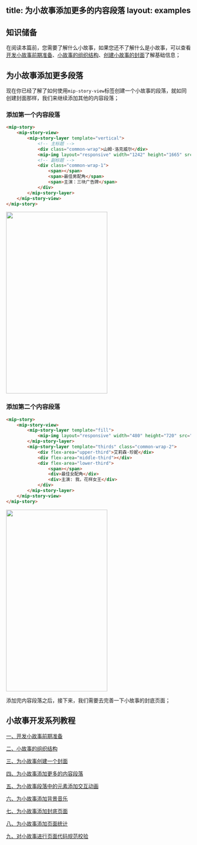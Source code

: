 title: 为小故事添加更多的内容段落
layout: examples
---

## 知识储备

​	在阅读本篇前，您需要了解什么小故事，如果您还不了解什么是小故事，可以查看[开发小故事前期准备](https://www.mipengine.org/doc/story/add-story-before.html)、[小故事的组织结构](https://www.mipengine.org/doc/story/story-organization-structure.html)、[创建小故事的封面](https://www.mipengine.org/doc/story/add-stroy-cover.html)了解基础信息；

## 为小故事添加更多段落

​	现在你已经了解了如何使用`mip-story-view`标签创建一个小故事的段落，就如同创建封面那样，我们来继续添加其他的内容段落；

### 添加第一个内容段落

```html
<mip-story>
	<mip-story-view>
		<mip-story-layer template="vertical">
			<!-- 主标题 -->
			<div class="common-wrap">山姆·洛克威尔</div>
			<mip-img layout="responsive" width="1242" height="1665" src="./static/p5.png"></mip-img>
			<!-- 副标题 -->
			<div class="common-wrap-1">
				<span></span>
				<span>最佳男配角</span>
				<span>主演：三块广告牌</span>
			</div>
		</mip-story-layer>
	</mip-story-view>
</mip-story>
```

<img src="http://mipstatic.baidu.com/static/mip-static/mip-story/demo/static/vertical-0.png" width="276" height="494" />

### 添加第二个内容段落

```html
<mip-story>
    <mip-story-view>
        <mip-story-layer template="fill">
            <mip-img layout="responsive" width="480" height="720" src="https://www.mipengine.org/static/img/mip-story/p6.png"></mip-img>
        </mip-story-layer>
        <mip-story-layer template="thirds" class="common-wrap-2">
            <div flex-area="upper-third">艾莉森·珍妮</div>
            <div flex-area="middle-third"></div>
            <div flex-area="lower-third">
                <span></span>
                <div>最佳女配角</div>
                <div>主演: 我，花样女王</div>
            </div>
        </mip-story-layer>
    </mip-story-view>
</mip-story>
```
<img src="http://mipstatic.baidu.com/static/mip-static/mip-story/demo/static/fill-0.png" width="276" height="494" />




添加完内容段落之后，接下来，我们需要去完善一下小故事的封底页面；


## 小故事开发系列教程

[一、开发小故事前期准备](https://www.mipengine.org/doc/story/add-story-before.html)

[二、小故事的组织结构](https://www.mipengine.org/doc/story/story-organization-structure.html)

[三、为小故事创建一个封面](https://www.mipengine.org/doc/story/add-story-cover.html)

[四、为小故事添加更多的内容段落](https://www.mipengine.org/doc/story/add-story-section.html)

[五、为小故事段落中的元素添加交互动画](https://www.mipengine.org/doc/story/add-story-animation.html)

[六、为小故事添加背景音乐](https://www.mipengine.org/doc/story/add-story-music.html)

[七、为小故事添加封底页面](https://www.mipengine.org/doc/story/add-story-end.html)

[八、为小故事添加页面统计](https://www.mipengine.org/doc/story/add-story-pix.html)

[九、对小故事进行页面代码规范校验](https://www.mipengine.org/doc/story/add-story-validate.html)
